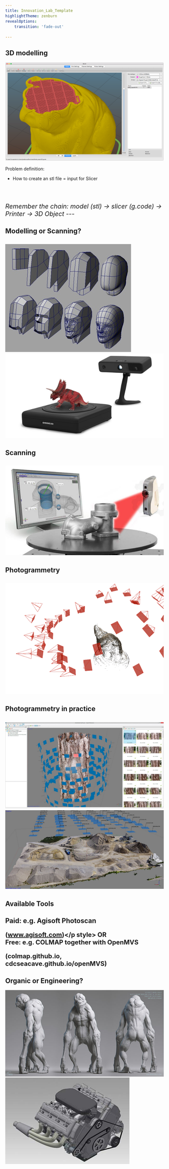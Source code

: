 ```yaml
---
title: Innovation_Lab_Template
highlightTheme: zenburn
revealOptions:
    transition: 'fade-out'

---
```

## 3D modelling
![](image/slicer-example.png) <!-- .element width="40%" -->

Problem definition:
- How to create an stl file = input for Slicer
<br>
<br>
<p style="font-size:20px"><i>Remember the chain: model (stl) -> slicer (g.code) -> Printer -> 3D Object</i>
---

## Modelling or Scanning?
![](image/boxtohead_modelling.jpg) <!-- .element width="30%"-->
![](image/3dscan_table.jpg) <!-- .element width="45%" -->
----
## Scanning
![](image/3d_scanner_engine.jpg) <!-- .element width="40%" -->
----
## Photogrammetry
![](image/Photogrammetry_pointcloud.gif) <!-- .element width="40%" -->
----
## Photogrammetry in practice
![](image/3dscan_photogrammetry.jpg) <!-- .element width="40%" -->
![](image/photogrammetry_mine.jpg) <!-- .element width="40%" -->
----
## Available Tools
<b>Paid</b>: e.g. Agisoft Photoscan <p style="font-size:20px">(www.agisoft.com)</p style>
<b>OR</b>
<br>
<b>Free:</b> e.g. COLMAP together with OpenMVS <p style="font-size:20px">(colmap.github.io, cdcseacave.github.io/openMVS)
---

## Organic or Engineering?
![](image/artistic_modelling.jpg) <!-- .element width="45%" .element height="200%"-->
![](image/engineering_modelling.jpg) <!-- .element width="50%" -->
